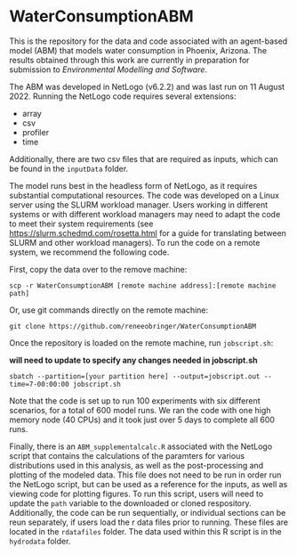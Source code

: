 # WaterConsumptionABM

This is the repository for the data and code associated with an agent-based model (ABM) that models water consumption in Phoenix, Arizona. The results obtained through this work are currently in preparation for submission to _Environmental Modelling and Software_.

The ABM was developed in NetLogo (v6.2.2) and was last run on 11 August 2022. Running the NetLogo code requires several extensions: 

*  array
*  csv
*  profiler
*  time

Additionally, there are two csv files that are required as inputs, which can be found in the `inputData` folder.

The model runs best in the headless form of NetLogo, as it requires substantial computational resources. The code was developed on a Linux server using the SLURM workload manager. Users working in different systems or with different workload managers may need to adapt the code to meet their system requirements (see https://slurm.schedmd.com/rosetta.html for a guide for translating between SLURM and other workload managers). To run the code on a remote system, we recommend the following code. 

First, copy the data over to the remove machine:

```shell
scp -r WaterConsumptionABM [remote machine address]:[remote machine path]
```

Or, use git commands directly on the remote machine: 

```shell
git clone https://github.com/reneeobringer/WaterConsumptionABM
```

Once the repository is loaded on the remote machine, run `jobscript.sh`:

**will need to update to specify any changes needed in jobscript.sh**

```shell
sbatch --partition=[your partition here] --output=jobscript.out --time=7-00:00:00 jobscript.sh
```

Note that the code is set up to run 100 experiments with six different scenarios, for a total of 600 model runs. We ran the code with one high memory node (40 CPUs) and it took just over 5 days to complete all 600 runs. 

Finally, there is an `ABM_supplementalcalc.R` associated with the NetLogo script that contains the calculations of the paramters for various distributions used in this analysis, as well as the post-processing and plotting of the modeled data. This file does not need to be run in order run the NetLogo script, but can be used as a reference for the inputs, as well as viewing code for plotting figures. To run this script, users will need to update the `path` variable to the downloaded or cloned respository. Additionally, the code can be run sequentially, or individual sections can be reun separately, if users load the r data files prior to running. These files are located in the `rdatafiles` folder. The data used within this R script is in the `hydrodata` folder.
